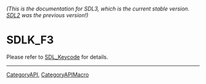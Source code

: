 ###### (This is the documentation for SDL3, which is the current stable version. [SDL2](https://wiki.libsdl.org/SDL2/) was the previous version!)
# SDLK_F3

Please refer to [SDL_Keycode](SDL_Keycode) for details.

----
[CategoryAPI](CategoryAPI), [CategoryAPIMacro](CategoryAPIMacro)

